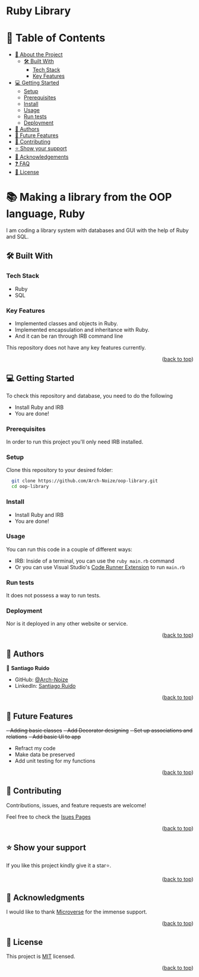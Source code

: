 # Ruby Library

<a name="readme-top"></a>

<!-- TABLE OF CONTENTS -->

# 📗 Table of Contents

- [📖 About the Project](#about-project)
  - [🛠 Built With](#built-with)
    - [Tech Stack](#tech-stack)
    - [Key Features](#key-features)
- [💻 Getting Started](#getting-started)
  - [Setup](#setup)
  - [Prerequisites](#prerequisites)
  - [Install](#install)
  - [Usage](#usage)
  - [Run tests](#run-tests)
  - [Deployment](#triangular_flag_on_post-deployment)
- [👥 Authors](#authors)
- [🔭 Future Features](#future-features)
- [🤝 Contributing](#contributing)
- [⭐️ Show your support](#support)
- [🙏 Acknowledgements](#acknowledgements)
- [❓ FAQ](#faq)
- [📝 License](#license)

<!-- PROJECT DESCRIPTION -->

# 📚 Making a library from the OOP language, Ruby <a name="about-project"></a>

I am coding a library system with databases and GUI with the help of Ruby and SQL.

## 🛠 Built With <a name="built-with"></a>

### Tech Stack <a name="tech-stack"></a>

- Ruby
- SQL

<!-- Features -->

### Key Features <a name="key-features"></a>

- Implemented classes and objects in Ruby.
- Implemented encapsulation and inheritance with Ruby.
- And it can be ran through IRB command line

This repository does not have any key features currently.

<p align="right">(<a href="#readme-top">back to top</a>)</p>

<!-- GETTING STARTED -->

## 💻 Getting Started <a name="getting-started"></a>

To check this repository and database, you need to do the following

- Install Ruby and IRB
- You are done!

### Prerequisites

In order to run this project you'll only need IRB installed.

### Setup

Clone this repository to your desired folder:

```sh
  git clone https://github.com/Arch-Noize/oop-library.git
  cd oop-library
```

### Install

- Install Ruby and IRB
- You are done!

### Usage

You can run this code in a couple of different ways:
- IRB: Inside of a terminal, you can use the `ruby main.rb` command
- Or you can use Visual Studio's [Code Runner Extension](https://marketplace.visualstudio.com/items?itemName=formulahendry.code-runner) to run `main.rb`

### Run tests

It does not possess a way to run tests.

### Deployment

Nor is it deployed in any other website or service.

<p align="right">(<a href="#readme-top">back to top</a>)</p>

<!-- AUTHORS -->

## 👥 Authors <a name="authors"></a>

👤 **Santiago Ruido**

- GitHub: [@Arch-Noize](https://github.com/Arch-Noize)
- LinkedIn: [Santiago Ruido](https://www.linkedin.com/in/santiago-ruido-a1404880/)

<p align="right">(<a href="#readme-top">back to top</a>)</p>

<!-- FUTURE FEATURES -->

## 🔭 Future Features <a name="future-features"></a>

~~- Adding basic classes~~
~~- Add Decorator designing~~
~~- Set up associations and relations~~
~~- Add basic UI to app~~
- Refract my code
- Make data be preserved
- Add unit testing for my functions

<p align="right">(<a href="#readme-top">back to top</a>)</p>

<!-- CONTRIBUTING -->

## 🤝 Contributing <a name="contributing"></a>

Contributions, issues, and feature requests are welcome!

Feel free to check the [Isues Pages](https://github.com/Arch-Noize/oop-library/issues)

<p align="right">(<a href="#readme-top">back to top</a>)</p>

<!-- SUPPORT -->

## ⭐️ Show your support <a name="support"></a>

If you like this project kindly give it a star⭐️.

<p align="right">(<a href="#readme-top">back to top</a>)</p>

<!-- ACKNOWLEDGEMENTS -->

## 🙏 Acknowledgments <a name="acknowledgements"></a>

I would like to thank [Microverse](https://github.com/microverseinc) for the immense support.

<p align="right">(<a href="#readme-top">back to top</a>)</p>

<!-- LICENSE -->

## 📝 License <a name="license"></a>

This project is [MIT](./LICENSE) licensed.

<p align="right">(<a href="#readme-top">back to top</a>)</p>
